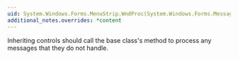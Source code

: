```yaml
---
uid: System.Windows.Forms.MenuStrip.WndProc(System.Windows.Forms.Message@)
additional_notes.overrides: *content
---
```


<p>Inheriting controls should call the base class's <xref href="System.Windows.Forms.Control.WndProc(System.Windows.Forms.Message@)"></xref> method to process any messages that they do not handle.</p>


